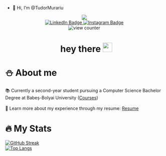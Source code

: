 - 👋 Hi, I’m @TudorMurariu
<div id="header" align="center">
  <img src="https://user-images.githubusercontent.com/30391543/222987029-a6f65b87-1823-4b47-9f2a-8ad3b7aba436.png"/>
</div>
<div id="badges" align="center">
  <a href="https://www.linkedin.com/in/tudor-cristian-murariu-b41b671a7/">
    <img src="https://img.shields.io/badge/LinkedIn-blue?style=for-the-badge&logo=linkedin&logoColor=white" alt="LinkedIn Badge"/>
  </a>
  <a href="https://www.instagram.com/tudor.mw/">
    <img src="https://img.shields.io/badge/Instagram-%23E4405F?style=for-the-badge&logo=Instagram&logoColor=white" alt="Instagram Badge"/>
  </a>
  <br>
  <img src="https://komarev.com/ghpvc/?username=TudorMurariu&style=flat-square&color=%b3d9ff" alt="view counter"/>
  <h1>
  &nbsp;&nbsp;hey there
  <img src="https://media.giphy.com/media/hvRJCLFzcasrR4ia7z/giphy.gif" width="30px"/>
  </h1>
</div>

# ⛄️ About me 
📚 Currently a second-year student pursuing a Computer Science Bachelor Degree at Babeș-Bolyai University ([Courses](https://github.com/TudorMurariu/UBB-INFO)) <br> <br>
📃 Learn more about my experience through my resume: [Resume](https://github.com/TudorMurariu/CV-stuff/blob/main/CV_MURARIU%20TUDOR%20CRISTIAN.pdf) <br>

# :fire: My Stats 
[![GitHub Streak](http://github-readme-streak-stats.herokuapp.com?user=TudorMurariu&theme=dark&background=000000)](https://git.io/streak-stats) <br>
[![Top Langs](https://github-readme-stats.vercel.app/api/top-langs/?username=TudorMurariu&theme=dark&hide_progress=true)](https://github.com/anuraghazra/github-readme-stats)
